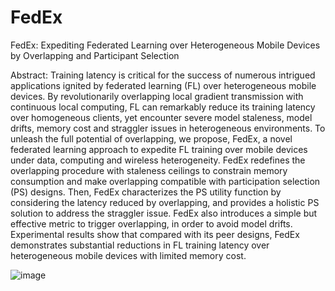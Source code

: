 # FedEx
FedEx: Expediting Federated Learning over Heterogeneous Mobile Devices by Overlapping and Participant Selection

Abstract: Training latency is critical for the success of numerous intrigued applications ignited by federated learning (FL) over heterogeneous mobile devices. By revolutionarily overlapping local gradient transmission with continuous local computing, FL can remarkably reduce its training latency over homogeneous clients, yet encounter severe model staleness, model drifts, memory cost and straggler issues in heterogeneous environments. To unleash the full potential of overlapping, we propose, FedEx, a novel federated learning approach to expedite FL training over mobile devices under data, computing and wireless heterogeneity. FedEx redefines the overlapping procedure with staleness ceilings to constrain memory consumption and make overlapping compatible with participation selection (PS) designs. Then, FedEx characterizes the PS utility function by considering the latency reduced by overlapping, and provides a holistic PS solution to address the straggler issue. FedEx also introduces a simple but effective metric to trigger overlapping, in order to avoid model drifts. Experimental results show that compared with its peer designs, FedEx demonstrates substantial reductions in FL training latency over heterogeneous mobile devices with limited memory cost.

![image](https://github.com/user-attachments/assets/ee11158d-408e-4c1d-a09e-54aef11b1088)
